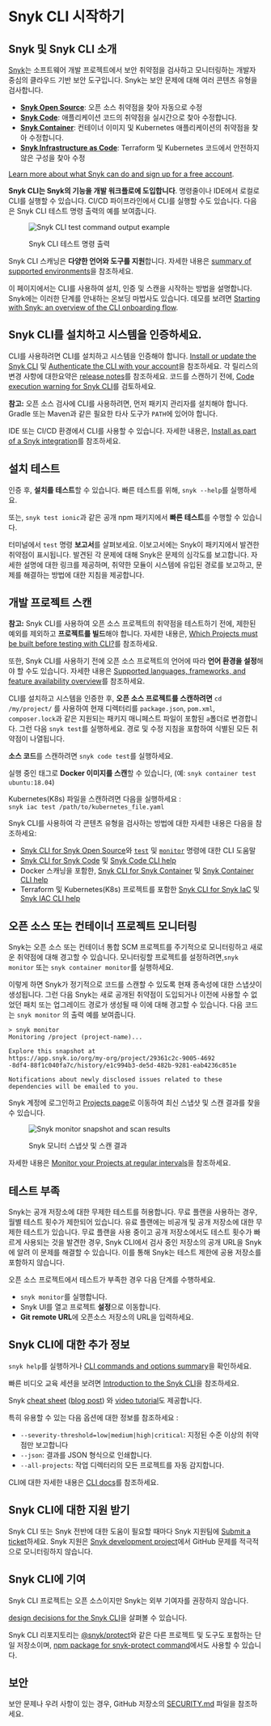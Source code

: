 # Snyk CLI 시작하기

## Snyk 및 Snyk CLI 소개

[Snyk](https://snyk.io/)는 소프트웨어 개발 프로젝트에서 보안 취약점을 검사하고 모니터링하는 개발자 중심의 클라우드 기반 보안 도구입니다. Snyk는 보안 문제에 대해 여러 콘텐츠 유형을 검사합니다.

* [**Snyk Open Source**](https://docs.snyk.io/scan-using-snyk/snyk-open-source): 오픈 소스 취약점을 찾아 자동으로 수정
* [**Snyk Code**](https://docs.snyk.io/scan-using-snyk/snyk-code): 애플리케이션 코드의 취약점을 실시간으로 찾아 수정합니다.
* [**Snyk Container**](https://docs.snyk.io/scan-using-snyk/snyk-container): 컨테이너 이미지 및 Kubernetes 애플리케이션의 취약점을 찾아 수정합니다.
* [**Snyk Infrastructure as Code**](https://docs.snyk.io/scan-using-snyk/scan-infrastructure): Terraform 및 Kubernetes 코드에서 안전하지 않은 구성을 찾아 수정

[Learn more about what Snyk can do and sign up for a free account](https://snyk.io/).

**Snyk CLI는 Snyk의 기능을 개발 워크플로에 도입합니다**. 명령줄이나 IDE에서 로컬로 CLI를 실행할 수 있습니다. CI/CD 파이프라인에서 CLI를 실행할 수도 있습니다. 다음은 Snyk CLI 테스트 명령 출력의 예를 보여줍니다.

<figure><img src="../.gitbook/assets/snyk-cli-screenshot.png" alt="Snyk CLI test command output example"><figcaption><p>Snyk CLI 테스트 명령 출력</p></figcaption></figure>

Snyk CLI 스캐닝은 **다양한 언어와 도구를 지원**합니다. 자세한 내용은 [summary of supported environments](https://docs.snyk.io/getting-started/introducing-snyk#how-can-snyk-work-in-my-environment)을 참조하세요.

이 페이지에서는 CLI를 사용하여 설치, 인증 및 스캔을 시작하는 방법을 설명합니다. Snyk에는 이러한 단계를 안내하는 온보딩 마법사도 있습니다. 데모를 보려면 [Starting with Snyk: an overview of the CLI onboarding flow](https://www.youtube.com/watch?v=adj3VF82-v8).

## Snyk CLI를 설치하고 시스템을 인증하세요.

CLI를 사용하려면 CLI를 설치하고 시스템을 인증해야 합니다.  [Install or update the Snyk CLI](https://docs.snyk.io/snyk-cli/install-the-snyk-cli) 및 [Authenticate the CLI with your account](https://docs.snyk.io/snyk-cli/authenticate-the-cli-with-your-account)을 참조하세요. 각 릴리스의 변경 사항에 대한요약은 [release notes](https://github.com/snyk/cli/releases)를 참조하세요. 코드를 스캔하기 전에, [Code execution warning for Snyk CLI](https://docs.snyk.io/snyk-cli/code-execution-warning-for-snyk-cli)를 검토하세요.

**참고:** 오픈 소스 검사에 CLI를 사용하려면, 먼저 패키지 관리자를 설치해야 합니다. Gradle 또는 Maven과 같은 필요한 타사 도구가 `PATH`에 있어야 합니다.

IDE 또는 CI/CD 환경에서 CLI를 사용할 수 있습니다. 자세한 내용은, [Install as part of a Snyk integration](https://docs.snyk.io/snyk-cli/install-the-snyk-cli#install-as-a-part-of-a-snyk-integration)를 참조하세요.

## 설치 테스트

인증 후, **설치를 테스트**할 수 있습니다. 빠른 테스트를 위해, `snyk --help`를 실행하세요.

또는, `snyk test ionic`과 같은 공개 npm 패키지에서 **빠른 테스트**를 수행할 수 있습니다.

터미널에서 `test` 명령 **보고서**를 살펴보세요. 이보고서에는 Snyk이 패키지에서 발견한 취약점이 표시됩니다. 발견된 각 문제에 대해 Snyk은 문제의 심각도를 보고합니다. 자세한 설명에 대한 링크를 제공하며, 취약한 모듈이 시스템에 유입된 경로를 보고하고, 문제를 해결하는 방법에 대한 지침을 제공합니다.

## 개발 프로젝트 스캔

**참고:** Snyk CLI를 사용하여 오픈 소스 프로젝트의 취약점을 테스트하기 전에, 제한된 예외를 제외하고 **프로젝트를 빌드**해야 합니다. 자세한 내용은, [Which Projects must be built before testing with CLI?](https://support.snyk.io/hc/en-us/articles/360015552617-Which-projects-must-be-built-before-testing-with-CLI-)를 참조하세요.

또한, Snyk CLI를 사용하기 전에 오픈 소스 프로젝트의 언어에 따라 **언어 환경을 설정**해야 할 수도 있습니다. 자세한 내용은 [Supported languages, frameworks, and feature availability overview](https://docs.snyk.io/scan-using-snyk/supported-languages-and-frameworks/supported-languages-frameworks-and-feature-availability-overview)를 참조하세요.

CLI를 설치하고 시스템을 인증한 후, **오픈 소스 프로젝트를 스캔하려면** `cd /my/project/` 를 사용하여 현재 디렉터리를 `package.json`, `pom.xml`, `composer.lock`과 같은 지원되는 패키지 매니페스트 파일이 포함된 `a`폴더로 변경합니다. 그런 다음 `snyk test`를 실행하세요. 경로 및 수정 지침을 포함하여 식별된 모든 취약점이 나열됩니다.

**소스 코드**를 스캔하려면 `snyk code test`를 실행하세요.

실행 중인 태그로 **Docker 이미지를 스캔**할 수 있습니다, (예: `snyk container test ubuntu:18.04`)

Kubernetes(K8s) 파일을 스캔하려면 다음을 실행하세요 :\
`snyk iac test /path/to/kubernetes_file.yaml`

Snyk CLI를 사용하여 각 콘텐츠 유형을 검사하는 방법에 대한 자세한 내용은 다음을 참조하세요:

* [Snyk CLI for Snyk Open Source](https://docs.snyk.io/snyk-cli/scan-and-maintain-projects-using-the-cli/snyk-cli-for-open-source)와 [`test`](https://docs.snyk.io/snyk-cli/commands/test) 및 [`monitor`](https://docs.snyk.io/snyk-cli/commands/monitor) 명령에 대한 CLI 도움말
* [Snyk CLI for Snyk Code](https://docs.snyk.io/snyk-cli/commands/code) 및 [Snyk Code CLI help](https://docs.snyk.io/snyk-cli/scan-and-maintain-projects-using-the-cli/snyk-cli-for-snyk-code)
* Docker 스캐닝을 포함한, [Snyk CLI for Snyk Container](https://docs.snyk.io/snyk-cli/commands/container) 및 [Snyk Container CLI help](https://docs.snyk.io/snyk-cli/scan-and-maintain-projects-using-the-cli/snyk-cli-for-snyk-container)
* Terraform 및 Kubernetes(K8s) 프로젝트를 포함한 [Snyk CLI for Snyk IaC](https://docs.snyk.io/snyk-cli/scan-and-maintain-projects-using-the-cli/snyk-cli-for-iac) 및 [Snyk IAC CLI help](https://docs.snyk.io/snyk-cli/commands/iac)

## 오픈 소스 또는 컨테이너 프로젝트 모니터링

Snyk는 오픈 소스 또는 컨테이너 통합 SCM 프로젝트를 주기적으로 모니터링하고 새로운 취약점에 대해 경고할 수 있습니다. 모니터링할 프로젝트를 설정하려면,`snyk monitor` 또는 `snyk container monitor`를 실행하세요.

이렇게 하면 Snyk가 정기적으로 코드를 스캔할 수 있도록 현재 종속성에 대한 스냅샷이 생성됩니다. 그런 다음 Snyk는 새로 공개된 취약점이 도입되거나 이전에 사용할 수 없었던 패치 또는 업그레이드 경로가 생성될 때 이에 대해 경고할 수 있습니다. 다음 코드는 `snyk monitor` 의 출력 예를 보여줍니다.

```
> snyk monitor
Monitoring /project (project-name)...

Explore this snapshot at 
https://app.snyk.io/org/my-org/project/29361c2c-9005-4692
-8df4-88f1c040fa7c/history/e1c994b3-de5d-482b-9281-eab4236c851e

Notifications about newly disclosed issues related to these 
dependencies will be emailed to you.
```

Snyk 계정에 로그인하고 [Projects page](https://app.snyk.io/projects)로 이동하여 최신 스냅샷 및 스캔 결과를 찾을 수 있습니다.&#x20;

<figure><img src="../.gitbook/assets/monitor (1).png" alt="Snyk monitor snapshot and scan results"><figcaption><p>Snyk 모니터 스냅샷 및 스캔 결과</p></figcaption></figure>

자세한 내용은 [Monitor your Projects at regular intervals](https://docs.snyk.io/snyk-cli/scan-and-maintain-projects-using-the-cli/monitor-your-projects-at-regular-intervals)을 참조하세요.

## 테스트 부족

Snyk는 공개 저장소에 대한 무제한 테스트를 허용합니다. 무료 플랜을 사용하는 경우, 월별 테스트 횟수가 제한되어 있습니다. 유료 플랜에는 비공개 및 공개 저장소에 대한 무제한 테스트가 있습니다. 무료 플랜을 사용 중이고 공개 저장소에서도 테스트 횟수가 빠르게 사용되는 것을 발견한 경우, Snyk CLI에서 검사 중인 저장소의 공개 URL을 Snyk에 알려 이 문제를 해결할 수 있습니다. 이를 통해 Snyk는 테스트 제한에 공용 저장소를 포함하지 않습니다.

오픈 소스 프로젝트에서 테스트가 부족한 경우  다음 단계를 수행하세요.

* `snyk monitor`를 실행합니다.
* Snyk UI를 열고 프로젝트 **설정**으로 이동합니다.
* **Git remote URL**에 오픈소스 저장소의 URL을 입력하세요.

## Snyk CLI에 대한 추가 정보

`snyk help`를 실행하거나 [CLI commands and options summary](https://docs.snyk.io/snyk-cli/cli-commands-and-options-summary)을 확인하세요.

빠른 비디오 교육 세션을 보려면 [Introduction to the Snyk CLI](https://learn.snyk.io/lesson/snyk-cli/https://learn.snyk.io/lesson/snyk-cli/)을 참조하세요.

Snyk [cheat sheet](https://res.cloudinary.com/snyk/image/upload/v1664236143/cheat-sheets/cheat-sheet-snyk-cli-v3.pdf) ([blog post](https://snyk.io/blog/snyk-cli-cheat-sheet/)) 와 [video tutorial](https://www.youtube.com/watch?v=xp\_LtchEkT8)도 제공합니다.

특히 유용할 수 있는 다음 옵션에 대한 정보를 참조하세요 :

* `--severity-threshold=low|medium|high|critical`: 지정된 수준 이상의 취약점만 보고합니다
* `--json`: 결과를 JSON 형식으로 인쇄합니다.
* `--all-projects`: 작업 디렉터리의 모든 프로젝트를 자동 감지합니다.

CLI에 대한 자세한 내용은 [CLI docs](https://docs.snyk.io/snyk-cli)를 참조하세요.

## Snyk CLI에 대한 지원 받기

Snyk CLI 또는 Snyk 전반에 대한 도움이 필요할 때마다 Snyk 지원팀에 [Submit a ticket](https://support.snyk.io/hc/en-us/requests/new)하세요.  Snyk 지원은 [Snyk development project](https://github.com/snyk)에서 GitHub 문제를 적극적으로 모니터링하지 않습니다.

## Snyk CLI에 기여

Snyk CLI 프로젝트는 오픈 소스이지만 Snyk는 외부 기여자를 권장하지 않습니다.

[design decisions for the Snyk CLI](https://github.com/snyk/snyk/blob/master/help/\_about-this-project/README.md)을 살펴볼 수 있습니다.

Snyk CLI 리포지토리는 [@snyk/protect](https://github.com/snyk/snyk/tree/master/packages/snyk-protect)와 같은 다른 프로젝트 및 도구도 포함하는 단일 저장소이며,  [npm package for snyk-protect command](https://www.npmjs.com/package/@snyk/protect)에서도 사용할 수 있습니다.

## 보안

보안 문제나 우려 사항이 있는 경우, GitHub 저장소의 [SECURITY.md](https://github.com/snyk/snyk/blob/master/SECURITY.md) 파일을 참조하세요.
